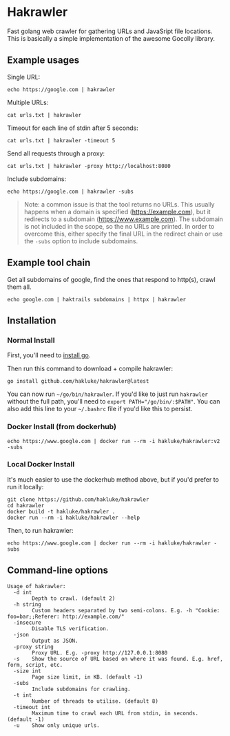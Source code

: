 # Hakrawler

Fast golang web crawler for gathering URLs and JavaSript file locations. This is basically a simple implementation of the awesome Gocolly library.

## Example usages

Single URL:

```
echo https://google.com | hakrawler
```

Multiple URLs:

```
cat urls.txt | hakrawler
```

Timeout for each line of stdin after 5 seconds:

```
cat urls.txt | hakrawler -timeout 5
```

Send all requests through a proxy:

```
cat urls.txt | hakrawler -proxy http://localhost:8080
```

Include subdomains:

```
echo https://google.com | hakrawler -subs
```

> Note: a common issue is that the tool returns no URLs. This usually happens when a domain is specified (https://example.com), but it redirects to a subdomain (https://www.example.com). The subdomain is not included in the scope, so the no URLs are printed. In order to overcome this, either specify the final URL in the redirect chain or use the `-subs` option to include subdomains.

## Example tool chain

Get all subdomains of google, find the ones that respond to http(s), crawl them all.

```
echo google.com | haktrails subdomains | httpx | hakrawler
```

## Installation

### Normal Install

First, you'll need to [install go](https://golang.org/doc/install).

Then run this command to download + compile hakrawler:
```
go install github.com/hakluke/hakrawler@latest
```

You can now run `~/go/bin/hakrawler`. If you'd like to just run `hakrawler` without the full path, you'll need to `export PATH="/go/bin/:$PATH"`. You can also add this line to your `~/.bashrc` file if you'd like this to persist.

### Docker Install (from dockerhub)

```
echo https://www.google.com | docker run --rm -i hakluke/hakrawler:v2 -subs
```

### Local Docker Install

It's much easier to use the dockerhub method above, but if you'd prefer to run it locally:

```
git clone https://github.com/hakluke/hakrawler
cd hakrawler
docker build -t hakluke/hakrawler .
docker run --rm -i hakluke/hakrawler --help
```

Then, to run hakrawler:

```
echo https://www.google.com | docker run --rm -i hakluke/hakrawler -subs
```

## Command-line options
```
Usage of hakrawler:
  -d int
    	Depth to crawl. (default 2)
  -h string
    	Custom headers separated by two semi-colons. E.g. -h "Cookie: foo=bar;;Referer: http://example.com/" 
  -insecure
    	Disable TLS verification.
  -json
    	Output as JSON.
  -proxy string
    	Proxy URL. E.g. -proxy http://127.0.0.1:8080
  -s	Show the source of URL based on where it was found. E.g. href, form, script, etc.
  -size int
    	Page size limit, in KB. (default -1)
  -subs
    	Include subdomains for crawling.
  -t int
    	Number of threads to utilise. (default 8)
  -timeout int
    	Maximum time to crawl each URL from stdin, in seconds. (default -1)
  -u	Show only unique urls.
```
